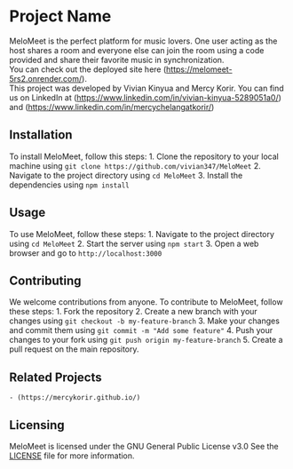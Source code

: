 # Project Name
MeloMeet is the perfect platform for music lovers. One user acting as the host shares a room and everyone else can join the room using a code provided and share their favorite music in synchronization.
<br/>
You can check out the deployed site here (https://melomeet-5rs2.onrender.com/). 
<br/>
This project was developed by Vivian Kinyua and Mercy Korir. You can find us on LinkedIn at (https://www.linkedin.com/in/vivian-kinyua-5289051a0/) and (https://www.linkedin.com/in/mercychelangatkorir/)
<br/>

## Installation
To install MeloMeet, follow this steps:
    1. Clone the repository to your local machine using `git clone https://github.com/vivian347/MeloMeet`
    2. Navigate to the project directory using `cd MeloMeet`
    3. Install the dependencies using `npm install`

## Usage
To use MeloMeet, follow these steps:
    1. Navigate to the project directory using `cd MeloMeet`
    2. Start the server using `npm start`
    3. Open a web browser and go to `http://localhost:3000`

## Contributing
We welcome contributions from anyone. To contribute to MeloMeet, follow these steps:
    1. Fork the repository
    2. Create a new branch with your changes using `git checkout -b my-feature-branch`
    3. Make your changes and commit them using `git commit -m "Add some feature"`
    4. Push your changes to your fork using `git push origin my-feature-branch`
    5. Create a pull request on the main repository.

## Related Projects
    - (https://mercykorir.github.io/)

## Licensing
MeloMeet is licensed under the GNU General Public License v3.0 See the [LICENSE]() file for more information.
